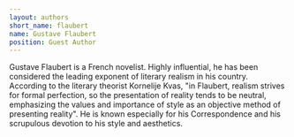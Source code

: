 ```yaml
---
layout: authors
short_name: flaubert
name: Gustave Flaubert
position: Guest Author
---
```


Gustave Flaubert is a French novelist. Highly influential, he has been
considered the leading exponent of literary realism in his country<!--more-->. According to
the literary theorist Kornelije Kvas, "in Flaubert, realism strives for formal
perfection, so the presentation of reality tends to be neutral, emphasizing the
values and importance of style as an objective method of presenting reality". He
is known especially for his Correspondence and his scrupulous devotion to his
style and aesthetics.
